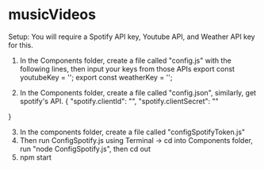 # musicVideos
Setup:
You will require a Spotify API key, Youtube API, and Weather API key for this.

1. In the Components folder, create a file called "config.js" with the following lines, then input your keys from those APIs
export const youtubeKey = ''; export const weatherKey = '';

2. In the Components folder, create a file called "config.json", similarly, get spotify's API.
{
    "spotify.clientId": "",
    "spotify.clientSecret": ""

  }

3. In the components folder, create a file called "configSpotifyToken.js"
4. Then run ConfigSpotify.js using Terminal
-> cd into Components folder, run "node ConfigSpotify.js", then cd out
5. npm start
